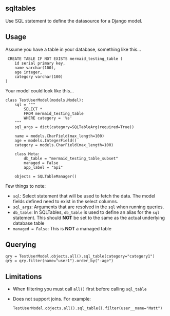 sqltables
---------

Use SQL statement to define the datasource for a Django model.


## Usage

Assume you have a table in your database, something like this...

```
 CREATE TABLE IF NOT EXISTS mermaid_testing_table (
    id serial primary key,
    name varchar(100),
    age integer,
    category varchar(100)
)
```

Your model could look like this...

```
class TestUserModel(models.Model):
    sql = """
        SELECT *
        FROM mermaid_testing_table
        WHERE category = '%s'
    """
    sql_args = dict(category=SQLTableArg(required=True))

    name = models.CharField(max_length=100)
    age = models.IntegerField()
    category = models.CharField(max_length=100)

    class Meta:
        db_table = "mermaid_testing_table_subset"
        managed = False
        app_label = "api"

    objects = SQLTableManager()
```

Few things to note:

* `sql`: Select statement that will be used to fetch the data.  The model fields defined
need to exist in the select columns.
* `sql_args`: Arguments that are resolved in the `sql` when running queries.
* `db_table`: In SQLTables, `db_table` is used to define an alias for the `sql` statement.
    This should **NOT** be set to the same as the actual underlying database table
* `managed = False`: This is **NOT** a managed table

## Querying


```
qry = TestUserModel.objects.all().sql_table(category="category1")
qry = qry.filter(name="user1").order_by("-age")

```



## Limitations

* When filtering you must call `all()` first before calling `sql_table`
* Does not support joins. For example:

    `TestUserModel.objects.all().sql_table().filter(user__name="Matt")`